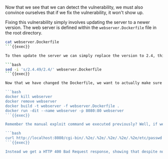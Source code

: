 Now that we see that we can detect the vulnerability, we must also convince ourselves that if we fix the vulnerability, it won't show up. 

Fixing this vulnerability simply involves updating the server to a newer version. The web server is defined within the `webserver.Dockerfile` file in the root directory.

```bash
cat webserver.Dockerfile
```{{exec}}

To then update the server we can simply replace the version to 2.4, this will provide us with the latest release of httpd 2.4 as opposed to specifically 2.4.49. You can either make this change manually with your favourite text editor, or for the sake of automation we can run the command below:

```bash
sed -i 's/2.4.49/2.4/' webserver.Dockerfile
```{{exec}}

Now that we have changed the Dockerfile, we want to actually make sure the server is updated, for this we'll simply kill and restart the server. No need for anything fancy.

```bash
docker kill webserver
docker remove webserver
docker build -t webserver -f webserver.Dockerfile .
docker run -dit --name webserver -p 8080:80 webserver
```{{exec}}

Remember the manual exploit command we executed previously? Well, if we now run it again, we will find that we do not get out the entire `/etc/passwd` file of the docker container.

```bash
curl http://localhost:8080/cgi-bin/.%2e/.%2e/.%2e/.%2e/.%2e/etc/passwd
```{{exec}}

Instead we get a HTTP 400 Bad Request response, showing that despite not altering any configuration of the webserver itself, the exploit no longer works.